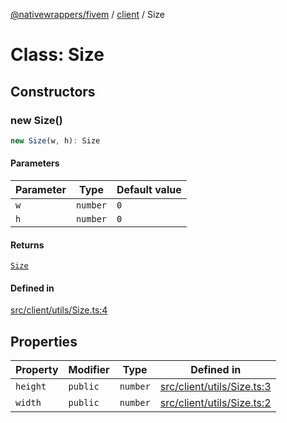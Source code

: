 [@nativewrappers/fivem](../../README.md) / [client](../README.md) / Size

# Class: Size

## Constructors

### new Size()

```ts
new Size(w, h): Size
```

#### Parameters

| Parameter | Type | Default value |
| ------ | ------ | ------ |
| `w` | `number` | `0` |
| `h` | `number` | `0` |

#### Returns

[`Size`](Size.md)

#### Defined in

[src/client/utils/Size.ts:4](https://github.com/nativewrappers/fivem/blob/09478da418b400a28e2cc17ab86f47c957997aed/src/client/utils/Size.ts#L4)

## Properties

| Property | Modifier | Type | Defined in |
| ------ | ------ | ------ | ------ |
| `height` | `public` | `number` | [src/client/utils/Size.ts:3](https://github.com/nativewrappers/fivem/blob/09478da418b400a28e2cc17ab86f47c957997aed/src/client/utils/Size.ts#L3) |
| `width` | `public` | `number` | [src/client/utils/Size.ts:2](https://github.com/nativewrappers/fivem/blob/09478da418b400a28e2cc17ab86f47c957997aed/src/client/utils/Size.ts#L2) |
